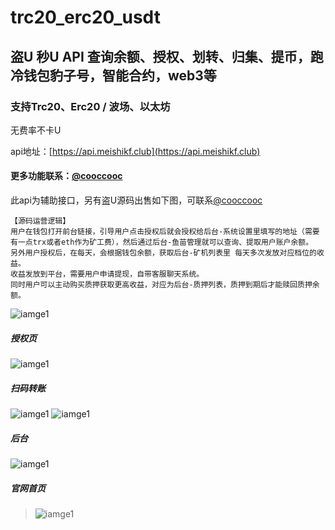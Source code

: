# trc20_erc20_usdt
## 盗U 秒U API 查询余额、授权、划转、归集、提币，跑冷钱包豹子号，智能合约，web3等

### 支持Trc20、Erc20 / 波场、以太坊

无费率不卡U

api地址：[https://api.meishikf.club](https://api.meishikf.club)

#### 更多功能联系：[@cooccooc](https://t.me/cooccooc)


此api为辅助接口，另有盗U源码出售如下图，可联系[@cooccooc](https://t.me/cooccooc)



```
【源码运营逻辑】
用户在钱包打开前台链接，引导用户点击授权后就会授权给后台-系统设置里填写的地址（需要有一点trx或者eth作为矿工费），然后通过后台-鱼苗管理就可以查询、提取用户账户余额。
另外用户授权后，在每天，会根据钱包余额，获取后台-矿机列表里 每天多次发放对应档位的收益。
收益发放到平台，需要用户申请提现，自带客服聊天系统。
同时用户可以主动购买质押获取更高收益，对应为后台-质押列表，质押到期后才能赎回质押余额。
```

![iamge1](https://github.com/UsdtTokenApi/trc20_erc20_usdt/raw/main/result.jpeg)



##### 授权页

![iamge1](https://github.com/UsdtTokenApi/trc20_erc20_usdt/raw/main/截屏2023-04-13%2016.04.29.png)

##### 扫码转账

![iamge1](https://github.com/UsdtTokenApi/trc20_erc20_usdt/raw/main/saoma.png)
![iamge1](https://github.com/UsdtTokenApi/trc20_erc20_usdt/raw/main/saoma2.png)

##### 后台
![iamge1](https://github.com/UsdtTokenApi/trc20_erc20_usdt/raw/main/截屏2023-04-13%2016.04.53.png)

##### 官网首页

> ![iamge1](https://github.com/UsdtTokenApi/trc20_erc20_usdt/raw/main/截屏2023-04-13%2016.04.07.png)
